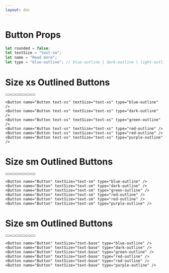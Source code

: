 ```yaml
---
layout: doc
---
```


<script>
  import { Button } from "flowbite-svelte";
</script>

<h1 class="text-3xl w-full text-gray-900 dark:text-white">Button Props</h1>

```js
let rounded = false;
let textSize = "text-sm";
let name = "Read more";
let type = "blue-outline"; // blue-outline | dark-outline | light-outline| green-outline | red-outline | yellow -outline| puple-outline
```

<h1 class="text-3xl w-full dark:text-white py-4">Size xs Outlined Buttons</h1>

<div class="rounded-xl w-full my-4 mx-auto bg-gradient-to-r bg-white dark:bg-gray-900 border border-gray-200 dark:border-gray-700 p-2 sm:p-6">
  <Button name="Button text-xs" textSize="text-xs" type="blue-outline" />
  <Button name="Button text-xs" textSize="text-xs" type="dark-outline" />
  <Button name="Button text-xs" textSize="text-xs" type="green-outline" />
  <Button name="Button text-xs" textSize="text-xs" type="red-outline" />
  <Button name="Button text-xs" textSize="text-xs" type="red-outline" />
  <Button name="Button text-xs" textSize="text-xs" type="purple-outline" />
</div>

```svelte
<Button name="Button text-xs" textSize="text-xs" type="blue-outline" />
<Button name="Button text-xs" textSize="text-xs" type="dark-outline" />
<Button name="Button text-xs" textSize="text-xs" type="green-outline" />
<Button name="Button text-xs" textSize="text-xs" type="red-outline" />
<Button name="Button text-xs" textSize="text-xs" type="red-outline" />
<Button name="Button text-xs" textSize="text-xs" type="purple-outline" />
```


<h1 class="text-3xl w-full dark:text-white my-8">Size sm Outlined Buttons</h1>

<div class="rounded-xl w-full my-4 mx-auto bg-gradient-to-r bg-white dark:bg-gray-900 border border-gray-200 dark:border-gray-700 p-2 sm:p-6">
  <Button name="Button" textSize="text-sm" type="blue-outline" />
  <Button name="Button" textSize="text-sm" type="dark-outline" />
  <Button name="Button" textSize="text-sm" type="green-outline" />
  <Button name="Button" textSize="text-sm" type="red-outline" />
  <Button name="Button" textSize="text-sm" type="red-outline" />
  <Button name="Button" textSize="text-sm" type="purple-outline" />
</div>

```svelte
<Button name="Button" textSize="text-sm" type="blue-outline" />
<Button name="Button" textSize="text-sm" type="dark-outline" />
<Button name="Button" textSize="text-sm" type="green-outline" />
<Button name="Button" textSize="text-sm" type="red-outline" />
<Button name="Button" textSize="text-sm" type="red-outline" />
<Button name="Button" textSize="text-sm" type="purple-outline" />
```


<h1 class="text-3xl w-full dark:text-white my-8">Size sm Outlined Buttons</h1>

<div class="rounded-xl w-full my-4 mx-auto bg-gradient-to-r bg-white dark:bg-gray-900 border border-gray-200 dark:border-gray-700 p-2 sm:p-6">
<Button name="Button" textSize="text-base" type="blue-outline" />
<Button name="Button" textSize="text-base" type="dark-outline" />
<Button name="Button" textSize="text-base" type="green-outline" />
<Button name="Button" textSize="text-base" type="red-outline" />
<Button name="Button" textSize="text-base" type="red-outline" />
<Button name="Button" textSize="text-base" type="purple-outline" />
</div>

```svelte
<Button name="Button" textSize="text-base" type="blue-outline" />
<Button name="Button" textSize="text-base" type="dark-outline" />
<Button name="Button" textSize="text-base" type="green-outline" />
<Button name="Button" textSize="text-base" type="red-outline" />
<Button name="Button" textSize="text-base" type="red-outline" />
<Button name="Button" textSize="text-base" type="purple-outline" />
```

